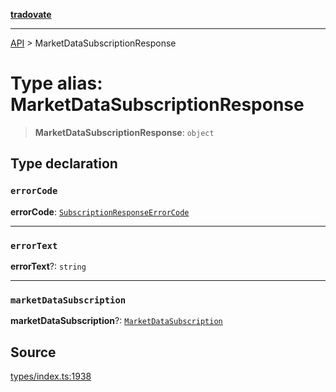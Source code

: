 [**tradovate**](../README.md)

***

[API](../API.md) > MarketDataSubscriptionResponse

# Type alias: MarketDataSubscriptionResponse

> **MarketDataSubscriptionResponse**: `object`

## Type declaration

### `errorCode`

**errorCode**: [`SubscriptionResponseErrorCode`](../enumerations/enumeration.SubscriptionResponseErrorCode.md)

***

### `errorText`

**errorText**?: `string`

***

### `marketDataSubscription`

**marketDataSubscription**?: [`MarketDataSubscription`](type-alias.MarketDataSubscription.md)

## Source

[types/index.ts:1938](https://github.com/cgilly2fast/tradovate-typescript/blob/b1caea5/src/types/index.ts#L1938)
